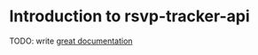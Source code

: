 # Introduction to rsvp-tracker-api

TODO: write [great documentation](http://jacobian.org/writing/what-to-write/)
